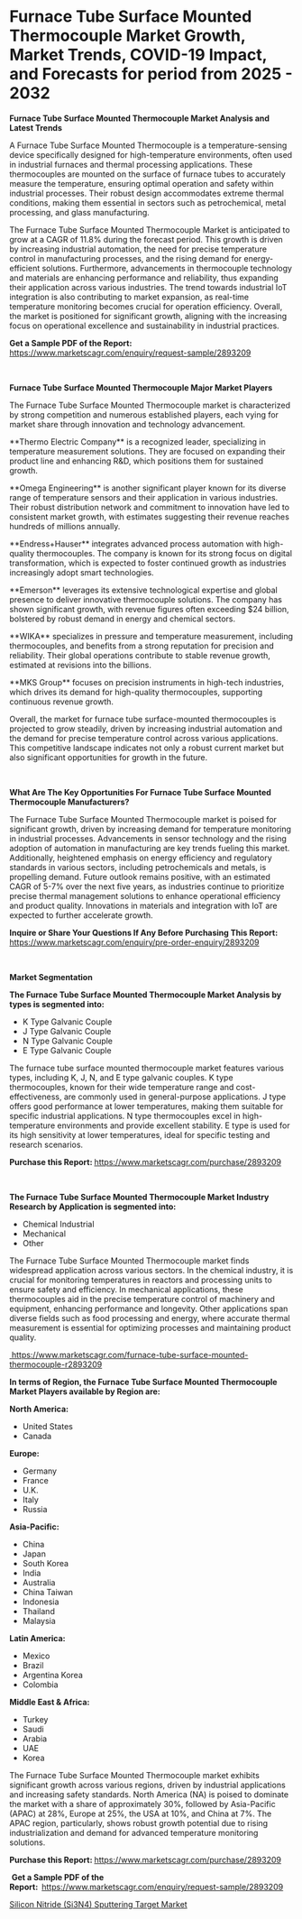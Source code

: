 <p><h1>Furnace Tube Surface Mounted Thermocouple Market Growth, Market Trends, COVID-19 Impact, and Forecasts for period from 2025 - 2032</h1></p><p><strong>Furnace Tube Surface Mounted Thermocouple Market Analysis and Latest Trends</strong></p>
<p><p>A Furnace Tube Surface Mounted Thermocouple is a temperature-sensing device specifically designed for high-temperature environments, often used in industrial furnaces and thermal processing applications. These thermocouples are mounted on the surface of furnace tubes to accurately measure the temperature, ensuring optimal operation and safety within industrial processes. Their robust design accommodates extreme thermal conditions, making them essential in sectors such as petrochemical, metal processing, and glass manufacturing.</p><p>The Furnace Tube Surface Mounted Thermocouple Market is anticipated to grow at a CAGR of 11.8% during the forecast period. This growth is driven by increasing industrial automation, the need for precise temperature control in manufacturing processes, and the rising demand for energy-efficient solutions. Furthermore, advancements in thermocouple technology and materials are enhancing performance and reliability, thus expanding their application across various industries. The trend towards industrial IoT integration is also contributing to market expansion, as real-time temperature monitoring becomes crucial for operation efficiency. Overall, the market is positioned for significant growth, aligning with the increasing focus on operational excellence and sustainability in industrial practices.</p></p>
<p><strong>Get a Sample PDF of the Report:&nbsp;</strong> <a href="https://www.marketscagr.com/enquiry/request-sample/2893209?utm_campaign=2882&utm_medium=2&utm_source=Github&utm_content=ia&utm_term=15032025&utm_id=furnace-tube-surface-mounted-thermocouple">https://www.marketscagr.com/enquiry/request-sample/2893209</a></p>
<p>&nbsp;</p>
<p><strong>Furnace Tube Surface Mounted Thermocouple Major Market Players</strong></p>
<p><p>The Furnace Tube Surface Mounted Thermocouple market is characterized by strong competition and numerous established players, each vying for market share through innovation and technology advancement. </p><p>**Thermo Electric Company** is a recognized leader, specializing in temperature measurement solutions. They are focused on expanding their product line and enhancing R&D, which positions them for sustained growth.</p><p>**Omega Engineering** is another significant player known for its diverse range of temperature sensors and their application in various industries. Their robust distribution network and commitment to innovation have led to consistent market growth, with estimates suggesting their revenue reaches hundreds of millions annually.</p><p>**Endress+Hauser** integrates advanced process automation with high-quality thermocouples. The company is known for its strong focus on digital transformation, which is expected to foster continued growth as industries increasingly adopt smart technologies.</p><p>**Emerson** leverages its extensive technological expertise and global presence to deliver innovative thermocouple solutions. The company has shown significant growth, with revenue figures often exceeding $24 billion, bolstered by robust demand in energy and chemical sectors.</p><p>**WIKA** specializes in pressure and temperature measurement, including thermocouples, and benefits from a strong reputation for precision and reliability. Their global operations contribute to stable revenue growth, estimated at revisions into the billions.</p><p>**MKS Group** focuses on precision instruments in high-tech industries, which drives its demand for high-quality thermocouples, supporting continuous revenue growth.</p><p>Overall, the market for furnace tube surface-mounted thermocouples is projected to grow steadily, driven by increasing industrial automation and the demand for precise temperature control across various applications. This competitive landscape indicates not only a robust current market but also significant opportunities for growth in the future.</p></p>
<p>&nbsp;</p>
<p><strong>What Are The Key Opportunities For Furnace Tube Surface Mounted Thermocouple Manufacturers?</strong></p>
<p><p>The Furnace Tube Surface Mounted Thermocouple market is poised for significant growth, driven by increasing demand for temperature monitoring in industrial processes. Advancements in sensor technology and the rising adoption of automation in manufacturing are key trends fueling this market. Additionally, heightened emphasis on energy efficiency and regulatory standards in various sectors, including petrochemicals and metals, is propelling demand. Future outlook remains positive, with an estimated CAGR of 5-7% over the next five years, as industries continue to prioritize precise thermal management solutions to enhance operational efficiency and product quality. Innovations in materials and integration with IoT are expected to further accelerate growth.</p></p>
<p><strong>Inquire or Share Your Questions If Any Before Purchasing This Report:</strong> <a href="https://www.marketscagr.com/enquiry/pre-order-enquiry/2893209?utm_campaign=2882&utm_medium=2&utm_source=Github&utm_content=ia&utm_term=15032025&utm_id=furnace-tube-surface-mounted-thermocouple">https://www.marketscagr.com/enquiry/pre-order-enquiry/2893209</a></p>
<p>&nbsp;</p>
<p><strong>Market Segmentation</strong></p>
<p><strong>The Furnace Tube Surface Mounted Thermocouple Market Analysis by types is segmented into:</strong></p>
<p><ul><li>K Type Galvanic Couple</li><li>J Type Galvanic Couple</li><li>N Type Galvanic Couple</li><li>E Type Galvanic Couple</li></ul></p>
<p><p>The furnace tube surface mounted thermocouple market features various types, including K, J, N, and E type galvanic couples. K type thermocouples, known for their wide temperature range and cost-effectiveness, are commonly used in general-purpose applications. J type offers good performance at lower temperatures, making them suitable for specific industrial applications. N type thermocouples excel in high-temperature environments and provide excellent stability. E type is used for its high sensitivity at lower temperatures, ideal for specific testing and research scenarios.</p></p>
<p><strong>Purchase this Report:&nbsp;</strong><a href="https://www.marketscagr.com/purchase/2893209?utm_campaign=2882&utm_medium=2&utm_source=Github&utm_content=ia&utm_term=15032025&utm_id=furnace-tube-surface-mounted-thermocouple">https://www.marketscagr.com/purchase/2893209</a></p>
<p>&nbsp;</p>
<p><strong>The Furnace Tube Surface Mounted Thermocouple Market Industry Research by Application is segmented into:</strong></p>
<p><ul><li>Chemical Industrial</li><li>Mechanical</li><li>Other</li></ul></p>
<p><p>The Furnace Tube Surface Mounted Thermocouple market finds widespread application across various sectors. In the chemical industry, it is crucial for monitoring temperatures in reactors and processing units to ensure safety and efficiency. In mechanical applications, these thermocouples aid in the precise temperature control of machinery and equipment, enhancing performance and longevity. Other applications span diverse fields such as food processing and energy, where accurate thermal measurement is essential for optimizing processes and maintaining product quality.</p></p>
<p><a href="https://www.marketscagr.com/furnace-tube-surface-mounted-thermocouple-r2893209?utm_campaign=2882&utm_medium=2&utm_source=Github&utm_content=ia&utm_term=15032025&utm_id=furnace-tube-surface-mounted-thermocouple">&nbsp;https://www.marketscagr.com/furnace-tube-surface-mounted-thermocouple-r2893209</a></p>
<p><strong>In terms of Region, the Furnace Tube Surface Mounted Thermocouple Market Players available by Region are:</strong></p>
<p>
    <p> <strong> North America: </strong>
        <ul>
            <li>United States</li>
            <li>Canada</li>
        </ul>
        </p> 
    <p> <strong> Europe: </strong>
        <ul>
            <li>Germany</li>
            <li>France</li>
            <li>U.K.</li>
            <li>Italy</li>
            <li>Russia</li>
        </ul>
        </p> 
    <p> <strong> Asia-Pacific: </strong>
        <ul>
            <li>China</li>
            <li>Japan</li>
            <li>South Korea</li>
            <li>India</li>
            <li>Australia</li>
            <li>China Taiwan</li>
            <li>Indonesia</li>
            <li>Thailand</li>
            <li>Malaysia</li>
        </ul>
        </p> 
    <p> <strong> Latin America: </strong>
        <ul>
            <li>Mexico</li>
            <li>Brazil</li>
            <li>Argentina Korea</li>
            <li>Colombia</li>
        </ul>
        </p> 
    <p> <strong> Middle East & Africa: </strong>
        <ul>
            <li>Turkey</li>
            <li>Saudi</li>
            <li>Arabia</li>
            <li>UAE</li>
            <li>Korea</li>
        </ul>
    </p>
    </p>
<p><p>The Furnace Tube Surface Mounted Thermocouple market exhibits significant growth across various regions, driven by industrial applications and increasing safety standards. North America (NA) is poised to dominate the market with a share of approximately 30%, followed by Asia-Pacific (APAC) at 28%, Europe at 25%, the USA at 10%, and China at 7%. The APAC region, particularly, shows robust growth potential due to rising industrialization and demand for advanced temperature monitoring solutions.</p></p>
<p><strong>Purchase this Report: </strong><a href="https://www.marketscagr.com/purchase/2893209?utm_campaign=2882&utm_medium=2&utm_source=Github&utm_content=ia&utm_term=15032025&utm_id=furnace-tube-surface-mounted-thermocouple">https://www.marketscagr.com/purchase/2893209</a></p>
<p>&nbsp;<strong>Get a Sample PDF of the Report:&nbsp;&nbsp;</strong><a href="https://www.marketscagr.com/enquiry/request-sample/2893209?utm_campaign=2882&utm_medium=2&utm_source=Github&utm_content=ia&utm_term=15032025&utm_id=furnace-tube-surface-mounted-thermocouple">https://www.marketscagr.com/enquiry/request-sample/2893209</a></p>
<p><strong></strong></p>
<p><p><a href="https://github.com/carendesrochers299/Market-Research-Report-List-1/blob/main/silicon-nitride-si3n4-sputtering-target-market.md?utm_campaign=2882&utm_medium=2&utm_source=Github&utm_content=ia&utm_term=15032025&utm_id=furnace-tube-surface-mounted-thermocouple">Silicon Nitride (Si3N4) Sputtering Target Market</a></p></p>